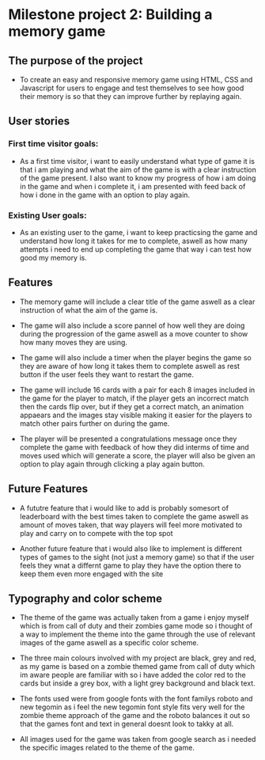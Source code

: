 # Milestone project 2: Building a memory game

## The purpose of the project

* To create an easy and responsive memory game using HTML, CSS and Javascript for users to engage and test themselves to see how good their memory is so that they can improve further by replaying again.

## User stories

### First time visitor goals:

* As a first time visitor, i want to easily understand what type of game it is that i am playing and what the aim of the game is with a clear instruction of the game present. I also want to know my progress of how i am doing in the game and when i complete it, i am presented with feed back of how i done in the game with an option to play again.

### Existing User goals:

* As an existing user to the game, i want to keep practicsing the game and understand how long it takes for me to complete, aswell as how many attempts i need to end up completing the game that way i can test how good my memory is.

## Features

* The memory game will include a clear title of the game aswell as a clear instruction of what the aim of the game is.

* The game will also include a score pannel of how well they are doing during the progression of the game aswell as a move counter to show how many moves they are using.

* The game will also include a timer when the player begins the game so they are aware of how long it takes them to complete aswell as rest button if the user feels they want to restart the game.

* The game will include 16 cards with a pair for each 8 images included in the game for the player to match, if the player gets an incorrect match then the cards flip over, but if they get a correct match, an animation appaears and the images stay visible making it easier for the players to match other pairs further on during the game.

* The player will be presented a congratulations message once they complete the game with feedback of how they did interms of time and moves used which will generate a score, the player will also be given an option to play again through clicking a play again button.

## Future Features

* A fututre feature that i would like to add is probably somesort of leaderboard with the best times taken to complete the game aswell as amount of moves taken, that way players will feel more motivated to play and carry on to compete with the top spot

* Another future feature that i would also like to implement is different types of games to the sight (not just a memory game) so that if the user feels they wnat a differnt game to play they have the option there to keep them even more engaged with the site

## Typography and color scheme

* The theme of the game was actually taken from a game i enjoy myself which is from call of duty and their zombies game mode so i thought of a way to implement the theme into the game through the use of relevant images of the game aswell as a specific color scheme.

* The three main colours involved with my project are black, grey and red, as my game is based on a zombie themed game from call of duty which im aware people are familiar with so i have added the color red to the cards but inside a grey box, with a light grey background and black text.

* The fonts used were from google fonts with the font familys roboto and new tegomin as i feel the new tegomin font style fits very well for the zombie theme approach of the game and the roboto balances it out so that the games font and text in general doesnt look to takky at all.

* All images used for the game was taken from google search as i needed the specific images related to the theme of the game.
